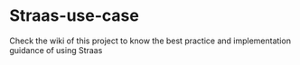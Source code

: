 # Straas-use-case
Check the wiki of this project to know the best practice and implementation guidance of using Straas
